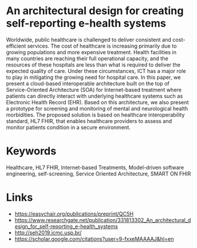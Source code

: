 # An architectural design for creating self-reporting e-health systems

Worldwide, public healthcare is challenged to deliver consistent and cost-efficient services. The cost of healthcare is increasing primarily due to growing populations and more expensive treatment. Health facilities in many countries are reaching their full operational capacity, and the resources of these hospitals are less than what is required to deliver the expected quality of care. Under these circumstances, ICT has a major role to play in mitigating the growing need for hospital care. In this paper, we present a cloud-based interoperable architecture built on the top of Service-Oriented Architecture (SOA) for Internet-based treatment where patients can directly interact with underlying healthcare systems such as Electronic Health Record (EHR). Based on this architecture, we also present a prototype for screening and monitoring of mental and neurological health morbidities. The proposed solution is based on healthcare interoperability standard, HL7 FHIR, that enables healthcare providers to assess and monitor patients condition in a secure environment.

# Keywords

Healthcare, HL7 FHIR, Internet-based Treatments, Model-driven software engineering, self-screening, Service Oriented Architecture, SMART ON FHIR

# Links

- https://easychair.org/publications/preprint/QC5H
- https://www.researchgate.net/publication/331813302_An_architectural_design_for_self-reporting_e-health_systems
- http://seh2019.icmc.usp.br/
- https://scholar.google.com/citations?user=9-fxxeMAAAAJ&hl=en
